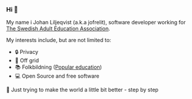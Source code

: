 ### Hi :wave:

My name i Johan Liljeqvist (a.k.a jofrelit), software developer working for [The Swedish Adult Education Association](https://studieforbunden.se/other-languages/). 

My interests include, but are not limited to:
 - :lock: Privacy 
 - :house_with_garden: Off grid
 - :books: Folkbildning ([Popular education](https://en.wikipedia.org/wiki/Popular_education))
 - :computer: Open Source and free software

:green_heart: Just trying to make the world a little bit better - step by step
